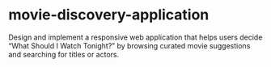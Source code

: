 # movie-discovery-application
Design and implement a responsive web application that helps users decide “What Should I Watch Tonight?” by browsing curated movie suggestions and searching for titles or actors.
